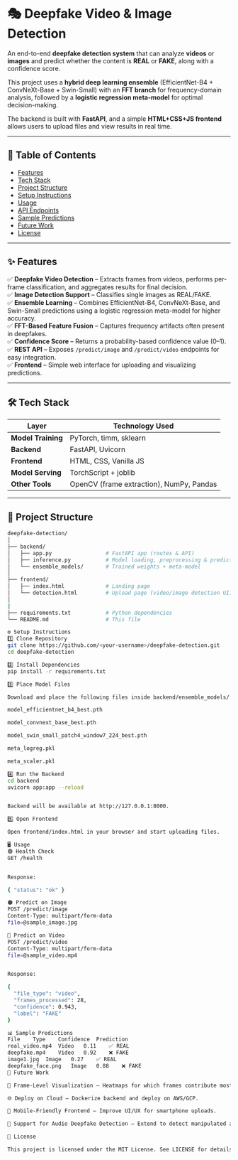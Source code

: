 # 🎭 Deepfake Video & Image Detection

An end-to-end **deepfake detection system** that can analyze **videos** or **images** and predict whether the content is **REAL** or **FAKE**, along with a confidence score.

This project uses a **hybrid deep learning ensemble** (EfficientNet-B4 + ConvNeXt-Base + Swin-Small) with an **FFT branch** for frequency-domain analysis, followed by a **logistic regression meta-model** for optimal decision-making.  

The backend is built with **FastAPI**, and a simple **HTML+CSS+JS frontend** allows users to upload files and view results in real time.

---

## 📑 Table of Contents
- [Features](#-features)
- [Tech Stack](#-tech-stack)
- [Project Structure](#-project-structure)
- [Setup Instructions](#-setup-instructions)
- [Usage](#-usage)
- [API Endpoints](#-api-endpoints)
- [Sample Predictions](#-sample-predictions)
- [Future Work](#-future-work)
- [License](#-license)

---

## ✨ Features
✅ **Deepfake Video Detection** – Extracts frames from videos, performs per-frame classification, and aggregates results for final decision.  
✅ **Image Detection Support** – Classifies single images as REAL/FAKE.  
✅ **Ensemble Learning** – Combines EfficientNet-B4, ConvNeXt-Base, and Swin-Small predictions using a logistic regression meta-model for higher accuracy.  
✅ **FFT-Based Feature Fusion** – Captures frequency artifacts often present in deepfakes.  
✅ **Confidence Score** – Returns a probability-based confidence value (0–1).  
✅ **REST API** – Exposes `/predict/image` and `/predict/video` endpoints for easy integration.  
✅ **Frontend** – Simple web interface for uploading and visualizing predictions.

---

## 🛠 Tech Stack

| Layer             | Technology Used |
|------------------|----------------|
| **Model Training** | PyTorch, timm, sklearn |
| **Backend**       | FastAPI, Uvicorn |
| **Frontend**      | HTML, CSS, Vanilla JS |
| **Model Serving** | TorchScript + joblib |
| **Other Tools**   | OpenCV (frame extraction), NumPy, Pandas |

---

## 📂 Project Structure

```bash
deepfake-detection/
│
├── backend/
│   ├── app.py                 # FastAPI app (routes & API)
│   ├── inference.py           # Model loading, preprocessing & predictions
│   └── ensemble_models/       # Trained weights + meta-model
│
├── frontend/
│   ├── index.html             # Landing page
│   └── detection.html         # Upload page (video/image detection UI)
│
|
├── requirements.txt           # Python dependencies
└── README.md                  # This file

⚙️ Setup Instructions
1️⃣ Clone Repository
git clone https://github.com/<your-username>/deepfake-detection.git
cd deepfake-detection

2️⃣ Install Dependencies
pip install -r requirements.txt

3️⃣ Place Model Files

Download and place the following files inside backend/ensemble_models/:

model_efficientnet_b4_best.pth

model_convnext_base_best.pth

model_swin_small_patch4_window7_224_best.pth

meta_logreg.pkl

meta_scaler.pkl

4️⃣ Run the Backend
cd backend
uvicorn app:app --reload


Backend will be available at http://127.0.0.1:8000.

5️⃣ Open Frontend

Open frontend/index.html in your browser and start uploading files.

🖥 Usage
🟢 Health Check
GET /health


Response:

{ "status": "ok" }

🟠 Predict on Image
POST /predict/image
Content-Type: multipart/form-data
file=@sample_image.jpg

🔵 Predict on Video
POST /predict/video
Content-Type: multipart/form-data
file=@sample_video.mp4


Response:

{
  "file_type": "video",
  "frames_processed": 28,
  "confidence": 0.943,
  "label": "FAKE"
}

📊 Sample Predictions
File	Type	Confidence	Prediction
real_video.mp4	Video	0.11	✅ REAL
deepfake.mp4	Video	0.92	❌ FAKE
image1.jpg	Image	0.27	✅ REAL
deepfake_face.png	Image	0.88	❌ FAKE
🚀 Future Work

🔬 Frame-Level Visualization – Heatmaps for which frames contribute most to the FAKE classification.

🌐 Deploy on Cloud – Dockerize backend and deploy on AWS/GCP.

📱 Mobile-Friendly Frontend – Improve UI/UX for smartphone uploads.

🧠 Support for Audio Deepfake Detection – Extend to detect manipulated audio tracks.

📜 License

This project is licensed under the MIT License. See LICENSE for details.